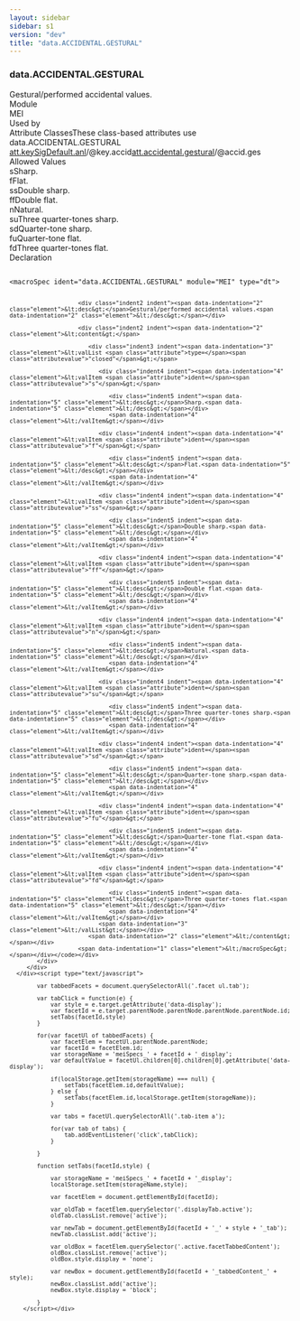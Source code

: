```yaml
---
layout: sidebar
sidebar: s1
version: "dev"
title: "data.ACCIDENTAL.GESTURAL"
---
```

<div class="specPage">
   <div class="datatypeSpec">
      <h3 id="data.ACCIDENTAL.GESTURAL">data.ACCIDENTAL.GESTURAL</h3>
      <div class="specs">
         <div class="desc">Gestural/performed accidental values.</div>
         <div class="facet module">
            <div class="label">Module</div>
            <div class="statement text">MEI</div>
         </div>
         <div class="facet usedBy" id="usedBy">
            <div class="label">Used by</div>
            <div class="statement list">
               <div class="classBox dtBox" title="Attribute Classes">
                  <div class="classHeading"><label class="classLabel">Attribute Classes</label><span class="classDesc">These class-based attributes use data.ACCIDENTAL.GESTURAL</span></div>
                  <div class="classContent"><span class="ident attclass" data-ident="att.keySigDefault.anl" data-module="MEI.analytical"><a class="classLink" title="Used by staffDef and scoreDef to provide default values for attributes in the analytical domain that are related to key signatures." href="{{ site.baseurl }}/{{ page.version }}/attribute-classes/att.keysigdefault.anl.html">att.keySigDefault.anl</a>/<span title="Contains an accidental for the tonic key, if one is required, e.g., if key.pname equals 'c' and key.accid equals 's', then a tonic of C# is indicated.">@key.accid</span></span><span class="ident attclass" data-ident="att.accidental.gestural" data-module="MEI.gestural"><a class="classLink" title="Attributes for capturing momentary pitch inflection in the gestural domain." href="{{ site.baseurl }}/{{ page.version }}/attribute-classes/att.accidental.gestural.html">att.accidental.gestural</a>/<span title="Records the performed pitch inflection.">@accid.ges</span></span></div>
               </div>
            </div>
         </div>
         <div class="facet allowedValues" id="allowedValues">
            <div class="label">Allowed Values</div>
            <div class="statement list">
               <div class="dataValueBox" id="s"><span class="dataValue ident">s</span><span class="dataValue desc">Sharp.</span></div>
               <div class="dataValueBox" id="f"><span class="dataValue ident">f</span><span class="dataValue desc">Flat.</span></div>
               <div class="dataValueBox" id="ss"><span class="dataValue ident">ss</span><span class="dataValue desc">Double sharp.</span></div>
               <div class="dataValueBox" id="ff"><span class="dataValue ident">ff</span><span class="dataValue desc">Double flat.</span></div>
               <div class="dataValueBox" id="n"><span class="dataValue ident">n</span><span class="dataValue desc">Natural.</span></div>
               <div class="dataValueBox" id="su"><span class="dataValue ident">su</span><span class="dataValue desc">Three quarter-tones sharp.</span></div>
               <div class="dataValueBox" id="sd"><span class="dataValue ident">sd</span><span class="dataValue desc">Quarter-tone sharp.</span></div>
               <div class="dataValueBox" id="fu"><span class="dataValue ident">fu</span><span class="dataValue desc">Quarter-tone flat.</span></div>
               <div class="dataValueBox" id="fd"><span class="dataValue ident">fd</span><span class="dataValue desc">Three quarter-tones flat.</span></div>
            </div>
         </div>
         <div class="facet declaration">
            <div class="label">Declaration</div>
            <div class="statement declaration">
               <div class="code" xml:space="preserve" data-lang="ODD"><code>
                     <div class="indent1 indent"><span data-indentation="1" class="element">&lt;macroSpec <span class="attribute">ident=</span><span class="attributevalue">"data.ACCIDENTAL.GESTURAL"</span> <span class="attribute">module=</span><span class="attributevalue">"MEI"</span> <span class="attribute">type=</span><span class="attributevalue">"dt"</span>&gt;</span>
                        
                        <div class="indent2 indent"><span data-indentation="2" class="element">&lt;desc&gt;</span>Gestural/performed accidental values.<span data-indentation="2" class="element">&lt;/desc&gt;</span></div>
                        
                        <div class="indent2 indent"><span data-indentation="2" class="element">&lt;content&gt;</span>
                           
                           <div class="indent3 indent"><span data-indentation="3" class="element">&lt;valList <span class="attribute">type=</span><span class="attributevalue">"closed"</span>&gt;</span>
                              
                              <div class="indent4 indent"><span data-indentation="4" class="element">&lt;valItem <span class="attribute">ident=</span><span class="attributevalue">"s"</span>&gt;</span>
                                 
                                 <div class="indent5 indent"><span data-indentation="5" class="element">&lt;desc&gt;</span>Sharp.<span data-indentation="5" class="element">&lt;/desc&gt;</span></div>
                                 <span data-indentation="4" class="element">&lt;/valItem&gt;</span></div>
                              
                              <div class="indent4 indent"><span data-indentation="4" class="element">&lt;valItem <span class="attribute">ident=</span><span class="attributevalue">"f"</span>&gt;</span>
                                 
                                 <div class="indent5 indent"><span data-indentation="5" class="element">&lt;desc&gt;</span>Flat.<span data-indentation="5" class="element">&lt;/desc&gt;</span></div>
                                 <span data-indentation="4" class="element">&lt;/valItem&gt;</span></div>
                              
                              <div class="indent4 indent"><span data-indentation="4" class="element">&lt;valItem <span class="attribute">ident=</span><span class="attributevalue">"ss"</span>&gt;</span>
                                 
                                 <div class="indent5 indent"><span data-indentation="5" class="element">&lt;desc&gt;</span>Double sharp.<span data-indentation="5" class="element">&lt;/desc&gt;</span></div>
                                 <span data-indentation="4" class="element">&lt;/valItem&gt;</span></div>
                              
                              <div class="indent4 indent"><span data-indentation="4" class="element">&lt;valItem <span class="attribute">ident=</span><span class="attributevalue">"ff"</span>&gt;</span>
                                 
                                 <div class="indent5 indent"><span data-indentation="5" class="element">&lt;desc&gt;</span>Double flat.<span data-indentation="5" class="element">&lt;/desc&gt;</span></div>
                                 <span data-indentation="4" class="element">&lt;/valItem&gt;</span></div>
                              
                              <div class="indent4 indent"><span data-indentation="4" class="element">&lt;valItem <span class="attribute">ident=</span><span class="attributevalue">"n"</span>&gt;</span>
                                 
                                 <div class="indent5 indent"><span data-indentation="5" class="element">&lt;desc&gt;</span>Natural.<span data-indentation="5" class="element">&lt;/desc&gt;</span></div>
                                 <span data-indentation="4" class="element">&lt;/valItem&gt;</span></div>
                              
                              <div class="indent4 indent"><span data-indentation="4" class="element">&lt;valItem <span class="attribute">ident=</span><span class="attributevalue">"su"</span>&gt;</span>
                                 
                                 <div class="indent5 indent"><span data-indentation="5" class="element">&lt;desc&gt;</span>Three quarter-tones sharp.<span data-indentation="5" class="element">&lt;/desc&gt;</span></div>
                                 <span data-indentation="4" class="element">&lt;/valItem&gt;</span></div>
                              
                              <div class="indent4 indent"><span data-indentation="4" class="element">&lt;valItem <span class="attribute">ident=</span><span class="attributevalue">"sd"</span>&gt;</span>
                                 
                                 <div class="indent5 indent"><span data-indentation="5" class="element">&lt;desc&gt;</span>Quarter-tone sharp.<span data-indentation="5" class="element">&lt;/desc&gt;</span></div>
                                 <span data-indentation="4" class="element">&lt;/valItem&gt;</span></div>
                              
                              <div class="indent4 indent"><span data-indentation="4" class="element">&lt;valItem <span class="attribute">ident=</span><span class="attributevalue">"fu"</span>&gt;</span>
                                 
                                 <div class="indent5 indent"><span data-indentation="5" class="element">&lt;desc&gt;</span>Quarter-tone flat.<span data-indentation="5" class="element">&lt;/desc&gt;</span></div>
                                 <span data-indentation="4" class="element">&lt;/valItem&gt;</span></div>
                              
                              <div class="indent4 indent"><span data-indentation="4" class="element">&lt;valItem <span class="attribute">ident=</span><span class="attributevalue">"fd"</span>&gt;</span>
                                 
                                 <div class="indent5 indent"><span data-indentation="5" class="element">&lt;desc&gt;</span>Three quarter-tones flat.<span data-indentation="5" class="element">&lt;/desc&gt;</span></div>
                                 <span data-indentation="4" class="element">&lt;/valItem&gt;</span></div>
                              <span data-indentation="3" class="element">&lt;/valList&gt;</span></div>
                           <span data-indentation="2" class="element">&lt;/content&gt;</span></div>
                        <span data-indentation="1" class="element">&lt;/macroSpec&gt;</span></div></code></div>
            </div>
         </div>
      </div><script type="text/javascript">
            
            var tabbedFacets = document.querySelectorAll('.facet ul.tab');
            
            var tabClick = function(e) {
                var style = e.target.getAttribute('data-display');
                var facetId = e.target.parentNode.parentNode.parentNode.parentNode.id;
                setTabs(facetId,style)
            }
            
            for(var facetUl of tabbedFacets) {
                var facetElem = facetUl.parentNode.parentNode;
                var facetId = facetElem.id;
                var storageName = 'meiSpecs_' + facetId + '_display';
                var defaultValue = facetUl.children[0].children[0].getAttribute('data-display');
                
                if(localStorage.getItem(storageName) === null) {
                    setTabs(facetElem.id,defaultValue);
                } else {
                    setTabs(facetElem.id,localStorage.getItem(storageName));
                }
                
                var tabs = facetUl.querySelectorAll('.tab-item a');
                
                for(var tab of tabs) {
                    tab.addEventListener('click',tabClick);
                }
                
            }
            
            function setTabs(facetId,style) {
                
                var storageName = 'meiSpecs_' + facetId + '_display';
                localStorage.setItem(storageName,style);
                
                var facetElem = document.getElementById(facetId);
                
                var oldTab = facetElem.querySelector('.displayTab.active');
                oldTab.classList.remove('active');
                
                var newTab = document.getElementById(facetId + '_' + style + '_tab');
                newTab.classList.add('active');
                
                var oldBox = facetElem.querySelector('.active.facetTabbedContent');
                oldBox.classList.remove('active');
                oldBox.style.display = 'none';
                
                var newBox = document.getElementById(facetId + '_tabbedContent_' + style);
                newBox.classList.add('active');
                newBox.style.display = 'block';
                
            }
        </script></div>
</div>